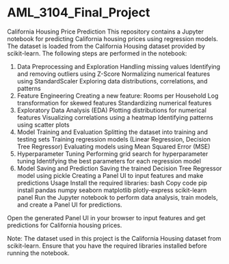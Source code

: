 # AML_3104_Final_Project

California Housing Price Prediction
This repository contains a Jupyter notebook for predicting California housing prices using regression models. The dataset is loaded from the California Housing dataset provided by scikit-learn. The following steps are performed in the notebook:

1. Data Preprocessing and Exploration
Handling missing values
Identifying and removing outliers using Z-Score
Normalizing numerical features using StandardScaler
Exploring data distributions, correlations, and patterns
2. Feature Engineering
Creating a new feature: Rooms per Household
Log transformation for skewed features
Standardizing numerical features
3. Exploratory Data Analysis (EDA)
Plotting distributions for numerical features
Visualizing correlations using a heatmap
Identifying patterns using scatter plots
4. Model Training and Evaluation
Splitting the dataset into training and testing sets
Training regression models (Linear Regression, Decision Tree Regressor)
Evaluating models using Mean Squared Error (MSE)
5. Hyperparameter Tuning
Performing grid search for hyperparameter tuning
Identifying the best parameters for each regression model
6. Model Saving and Prediction
Saving the trained Decision Tree Regressor model using pickle
Creating a Panel UI to input features and make predictions
Usage
Install the required libraries:
bash
Copy code
pip install pandas numpy seaborn matplotlib plotly-express scikit-learn panel
Run the Jupyter notebook to perform data analysis, train models, and create a Panel UI for predictions.

Open the generated Panel UI in your browser to input features and get predictions for California housing prices.

Note: The dataset used in this project is the California Housing dataset from scikit-learn. Ensure that you have the required libraries installed before running the notebook.
